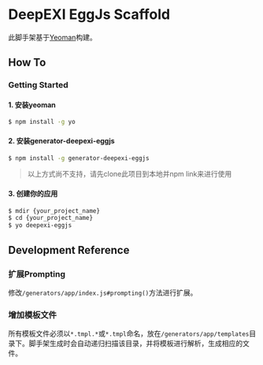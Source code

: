 # DeepEXI EggJs Scaffold

此脚手架基于[Yeoman](https://yeoman.io/)构建。

## How To

### Getting Started

#### 1. 安装yeoman

```bash
$ npm install -g yo
```

#### 2. 安装generator-deepexi-eggjs

```bash
$ npm install -g generator-deepexi-eggjs
```

> 以上方式尚不支持，请先clone此项目到本地并npm link来进行使用

#### 3. 创建你的应用

```bash
$ mdir {your_project_name}
$ cd {your_project_name}
$ yo deepexi-eggjs
```


## Development Reference

### 扩展Prompting

修改`/generators/app/index.js#prompting()`方法进行扩展。

### 增加模板文件

所有模板文件必须以`*.tmpl.*`或`*.tmpl`命名，放在`/generators/app/templates`目录下。脚手架生成时会自动递归扫描该目录，并将模板进行解析，生成相应的文件。
